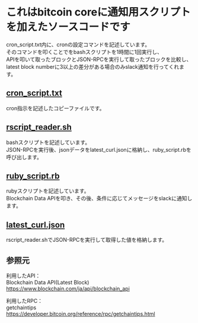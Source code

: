 これはbitcoin coreに通知用スクリプトを加えたソースコードです
=====================================
cron_script.txt内に、cronの設定コマンドを記述しています。  
そのコマンドを叩くことでをbashスクリプトを1時間に1回実行し、  
APIを叩いて取ったブロックとJSON-RPCを実行して取ったブロックを比較し、  
latest block numberに3以上の差分がある場合のみslack通知を行ってくれます。 


[cron_script.txt](https://github.com/SHUNSUKE-N/bitcoin_notice_script/blob/master/cron_script.txt)  
----------------
cron指示を記述したコピーファイルです。 

[rscript_reader.sh](https://github.com/SHUNSUKE-N/bitcoin_notice_script/blob/master/rscript_reader.sh) 
----------------
bashスクリプトを記述しています。  
JSON-RPCを実行後、jsonデータをlatest_curl.jsonに格納し、ruby_script.rbを呼び出します。  

[ruby_script.rb](https://github.com/SHUNSUKE-N/bitcoin_notice_script/blob/master/ruby_script.rb) 
----------------
rubyスクリプトを記述しています。  
Blockchain Data APIを叩き、その後、条件に応じてメッセージをslackに通知します。   

[latest_curl.json](https://github.com/SHUNSUKE-N/bitcoin_notice_script/blob/master/latest_curl.json)  
----------------
rscript_reader.shでJSON-RPCを実行して取得した値を格納します。  


参照元 
----------------
利用したAPI：  
Blockchain Data API(Latest Block)  
https://www.blockchain.com/ja/api/blockchain_api  

利用したRPC：  
getchaintips  
https://developer.bitcoin.org/reference/rpc/getchaintips.html  